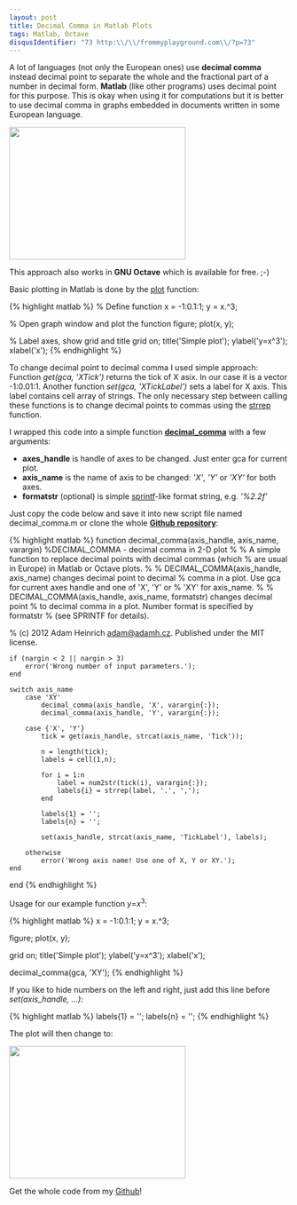 ```yaml
---
layout: post
title: Decimal Comma in Matlab Plots
tags: Matlab, Octave
disqusIdentifier: "73 http:\\/\\/frommyplayground.com\\/?p=73"
---
```


A lot of languages (not only the European ones) use <strong>decimal comma</strong> instead decimal point to separate the whole and the fractional part of a number in decimal form. <strong>Matlab</strong> (like other programs) uses decimal point for this purpose. This is okay when using it for computations but it is better to use decimal comma in graphs embedded in documents written in some European language.

<a href="{{ site.baseurl }}/public/img/decimal-comma-in-matlab-plots/decimal_comma_with.png">
<img class="alignnone" title="A Matlab graph with decimal commas" alt="" src="{{ site.baseurl }}/public/img/decimal-comma-in-matlab-plots/decimal_comma_with.png" width="318" height="239">
</a>


This approach also works in <strong>GNU Octave</strong> which is available for free. ;-)

<!--more-->

Basic plotting in Matlab is done by the <a href="http://www.mathworks.com/help/matlab/ref/plot.html">plot</a> function:

{% highlight matlab %}
% Define function
x = -1:0.1:1;
y = x.^3;

% Open graph window and plot the function
figure;
plot(x, y);

% Label axes, show grid and title
grid on;
title('Simple plot');
ylabel('y=x^3');
xlabel('x');
{% endhighlight %}

To change decimal point to decimal comma I used simple approach: Function <em>get(gca, 'XTick')</em> returns the tick of X asix. In our case it is a vector -1:0.01:1. Another function <em>set(gca, 'XTickLabel')</em> sets a label for X axis. This label contains cell array of strings. The only necessary step between calling these functions is to change decimal points to commas using the <a href="http://www.mathworks.com/help/matlab/ref/strrep.html">strrep</a> function.

I wrapped this code into a simple function <a href="https://github.com/adamheinrich/decimal-comma"><strong>decimal_comma</strong></a> with a few arguments:
<ul>
    <li><strong>axes_handle</strong> is handle of axes to be changed. Just enter gca for current plot.</li>
    <li><strong>axis_name</strong> is the name of axis to be changed: <em>'X'</em>, <em>'Y'</em> or <em>'XY'</em> for both axes.</li>
    <li><strong>formatstr</strong> (optional) is simple <a href="http://www.mathworks.com/help/matlab/ref/sprintf.html#inputarg_formatSpec">sprintf</a>-like format string, e.g. <em>'%2.2f'</em></li>
</ul>
Just copy the code below and save it into new script file named decimal_comma.m or clone the whole <strong><a href="https://github.com/adamheinrich/decimal-comma">Github repository</a></strong>:

{% highlight matlab %}
function decimal_comma(axis_handle, axis_name, varargin)
%DECIMAL_COMMA - decimal comma in 2-D plot
%
%   A simple function to replace decimal points with decimal commas (which
%   are usual in Europe) in Matlab or Octave plots.
%
%   DECIMAL_COMMA(axis_handle, axis_name) changes decimal point to decimal
%   comma in a plot. Use gca for current axes handle and one of 'X', 'Y' or
%   'XY' for axis_name.
%
%   DECIMAL_COMMA(axis_handle, axis_name, formatstr) changes decimal point 
%   to decimal comma in a plot. Number format is specified by formatstr 
%   (see SPRINTF for details).   

% (c) 2012 Adam Heinrich <adam@adamh.cz>. Published under the MIT license.

    if (nargin < 2 || nargin > 3)
        error('Wrong number of input parameters.');
    end

    switch axis_name
        case 'XY'
            decimal_comma(axis_handle, 'X', varargin{:});
            decimal_comma(axis_handle, 'Y', varargin{:});
            
        case {'X', 'Y'}
            tick = get(axis_handle, strcat(axis_name, 'Tick'));
            
            n = length(tick);
            labels = cell(1,n);

            for i = 1:n
                label = num2str(tick(i), varargin{:});
                labels{i} = strrep(label, '.', ',');
            end
            
            labels{1} = '';
            labels{n} = '';

            set(axis_handle, strcat(axis_name, 'TickLabel'), labels);
            
        otherwise
            error('Wrong axis name! Use one of X, Y or XY.');
    end
end
{% endhighlight %}

Usage for our example function <em>y</em>=<em>x</em><sup>3</sup>:

{% highlight matlab %}
x = -1:0.1:1;
y = x.^3;

figure;
plot(x, y);

grid on;
title('Simple plot');
ylabel('y=x^3');
xlabel('x');

decimal_comma(gca, 'XY');
{% endhighlight %}

If you like to hide numbers on the left and right, just add this line before <em>set(axis_handle, ...)</em>:

{% highlight matlab %}
labels{1} = '';
labels{n} = '';
{% endhighlight %}

The plot will then change to:

<a href="{{ site.baseurl }}/public/img/decimal-comma-in-matlab-plots/decimal_comma_without.png">
<img class="alignnone" title="A Matlab graph with decimal commas" alt="" src="{{ site.baseurl }}/public/img/decimal-comma-in-matlab-plots/decimal_comma_without.png" width="318" height="239">
</a>

Get the whole code from my <a href="https://github.com/adamheinrich/decimal-comma">Github</a>!